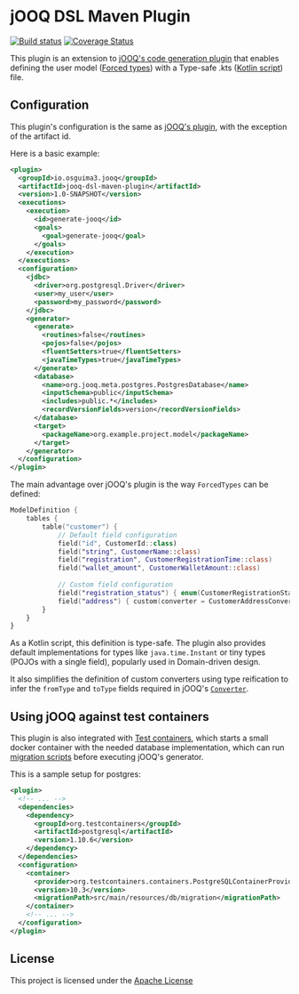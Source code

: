 # jOOQ DSL Maven Plugin

[![Build status](https://travis-ci.com/Osguima3/jooq-dsl-maven-plugin.svg?token=qjGCjX1xvY58EecSGDj1&branch=master)](https://travis-ci.com/Osguima3/jooq-dsl-maven-plugin)
[![Coverage Status](https://coveralls.io/repos/github/Osguima3/jooq-dsl-maven-plugin/badge.svg?t=b785cw)](https://coveralls.io/github/Osguima3/jooq-dsl-maven-plugin)

This plugin is an extension to [jOOQ's code generation plugin](https://www.jooq.org/doc/3.11/manual/code-generation/codegen-configuration/) that enables defining the user model ([Forced types](https://www.jooq.org/doc/3.11/manual/code-generation/codegen-advanced/codegen-config-database/codegen-database-forced-types/)) with a Type-safe .kts ([Kotlin script](https://kotlinlang.org/)) file.

## Configuration

This plugin's configuration is the same as [jOOQ's plugin](https://www.jooq.org/doc/3.11/manual/code-generation/codegen-configuration/), with the exception of the artifact id.

Here is a basic example:

```xml
<plugin>
  <groupId>io.osguima3.jooq</groupId>
  <artifactId>jooq-dsl-maven-plugin</artifactId>
  <version>1.0-SNAPSHOT</version>
  <executions>
    <execution>
      <id>generate-jooq</id>
      <goals>
        <goal>generate-jooq</goal>
      </goals>
    </execution>
  </executions>
  <configuration>
    <jdbc>
      <driver>org.postgresql.Driver</driver>
      <user>my_user</user>
      <password>my_password</password>
    </jdbc>
    <generator>
      <generate>
        <routines>false</routines>
        <pojos>false</pojos>
        <fluentSetters>true</fluentSetters>
        <javaTimeTypes>true</javaTimeTypes>
      </generate>
      <database>
        <name>org.jooq.meta.postgres.PostgresDatabase</name>
        <inputSchema>public</inputSchema>
        <includes>public.*</includes>
        <recordVersionFields>version</recordVersionFields>
      </database>
      <target>
        <packageName>org.example.project.model</packageName>
      </target>
    </generator>
  </configuration>
</plugin>
```

The main advantage over jOOQ's plugin is the way `ForcedTypes` can be defined:

```kotlin
ModelDefinition {
    tables {
        table("customer") {
            // Default field configuration
            field("id", CustomerId::class)
            field("string", CustomerName::class)
            field("registration", CustomerRegistrationTime::class)
            field("wallet_amount", CustomerWalletAmount::class)
            
            // Custom field configuration
            field("registration_status") { enum(CustomerRegistrationStatus::class, databaseType = "String") }
            field("address") { custom(converter = CustomerAddressConverter::class) }
        }
    }
}
```

As a Kotlin script, this definition is type-safe. The plugin also provides default implementations for types like `java.time.Instant` or tiny types (POJOs with a single field), popularly used in Domain-driven design.

It also simplifies the definition of custom converters using type reification to infer the `fromType` and `toType` fields required in jOOQ's [`Converter`](http://www.jooq.org/javadoc/3.11.10/org/jooq/Converter.html).

## Using jOOQ against test containers

This plugin is also integrated with [Test containers](https://www.testcontainers.org/), which starts a small docker container with the needed database implementation, which can run [migration scripts](https://flywaydb.org/documentation/migrations) before executing jOOQ's generator.

This is a sample setup for postgres:

```xml
<plugin>
  <!-- ... -->
  <dependencies>
    <dependency>
      <groupId>org.testcontainers</groupId>
      <artifactId>postgresql</artifactId>
      <version>1.10.6</version>
    </dependency>
  </dependencies>
  <configuration>
    <container>
      <provider>org.testcontainers.containers.PostgreSQLContainerProvider</provider>
      <version>10.3</version>
      <migrationPath>src/main/resources/db/migration</migrationPath>
    </container>
    <!-- ... -->
  </configuration>
</plugin>
```

## License

This project is licensed under the [Apache License](https://www.apache.org/licenses/LICENSE-2.0)
